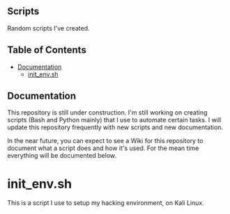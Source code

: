 Scripts
---------
Random scripts I've created.

## Table of Contents
 - [Documentation](#documentation)
 	- [init_env.sh](#init_env.sh)

## Documentation
This repository is still under construction. I'm still working on creating scripts (Bash and Python mainly) that I use to automate 
certain tasks. I will update this repository frequently with new scripts and new documentation. 

In the near future, you can expect to see a Wiki for this repository to document what a script does and how it's used. For the mean
time everything will be documented below.

# init_env.sh
This is a script I use to setup my hacking environment, on Kali Linux.